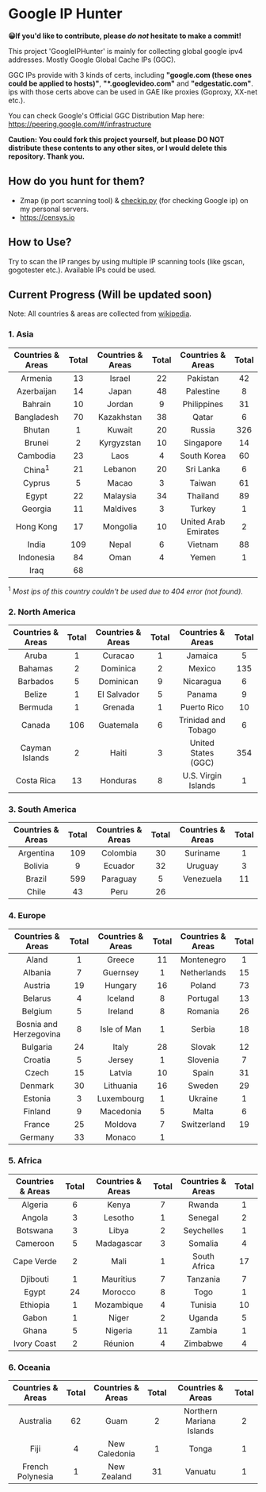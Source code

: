 # Google IP Hunter

**😀If you'd like to contribute, please *do not* hesitate to make a commit!**

This project 'GoogleIPHunter' is mainly for collecting global google ipv4 addresses. Mostly Google Global Cache IPs (GGC).

GGC IPs provide with 3 kinds of certs, including **"google.com (these ones could be applied to hosts)"**, **"*.googlevideo.com"** and **"edgestatic.com"**. ips with those certs above can be used in GAE like proxies (Goproxy, XX-net etc.).

You can check Google's Official GGC Distribution Map here: https://peering.google.com/#/infrastructure

**Caution: You could fork this project yourself, but please DO NOT distribute these contents to any other sites, or I would delete this repository. Thank you.**

## How do you hunt for them?

  - Zmap (ip port scanning tool) & [checkip.py](https://github.com/xyuanmu/checkiptools) (for checking Google ip) on my personal servers.
  - https://censys.io

## How to Use?

Try to scan the IP ranges by using multiple IP scanning tools (like gscan, gogotester etc.). Available IPs could be used.

## Current Progress (Will be updated soon)

Note: All countries & areas are collected from [wikipedia](https://en.wikipedia.org/wiki/List_of_sovereign_states_and_dependent_territories_by_continent).

### 1. Asia

| Countries & Areas | Total | Countries & Areas | Total | Countries & Areas | Total |
| :---: | :---: | :---: | :---: | :---: | :---: |
| Armenia		| 13 | Israel		| 22 | Pakistan			| 42 |
| Azerbaijan		| 14 | Japan		| 48 | Palestine		| 8  |
| Bahrain		| 10 | Jordan		|  9 | Philippines		| 31 |
| Bangladesh		| 70 | Kazakhstan	| 38 | Qatar			|  6 |
| Bhutan		|  1 | Kuwait		| 20 | Russia			| 326 |
| Brunei		|  2 | Kyrgyzstan	| 10 | Singapore		| 14 |
| Cambodia		| 23 | Laos		|  4 | South Korea		| 60 |
| China<sup>1</sup>	| 21 | Lebanon		| 20 | Sri Lanka		|  6 |
| Cyprus		| 5  | Macao		|  3 | Taiwan			| 61 |
| Egypt			| 22 | Malaysia		| 34 | Thailand			| 89 |
| Georgia		| 11 | Maldives		|  3 | Turkey			|  1 |
| Hong Kong		| 17 | Mongolia		| 10 | United Arab Emirates	 | 2 |
| India			| 109 | Nepal		|  6 | Vietnam			| 88 |
| Indonesia		| 84 | Oman		|  4 | Yemen			|  1 |
| Iraq			| 68 |

<sup>1</sup> *Most ips of this country couldn't be used due to 404 error (not found).*

### 2. North America

| Countries & Areas | Total | Countries & Areas | Total | Countries & Areas | Total |
| :---: | :---: | :---: | :---: | :---: | :---: |
| Aruba		| 1 | Curacao		| 1 | Jamaica		 | 5 |
| Bahamas	| 2 | Dominica		| 2 | Mexico		 | 135 |
| Barbados	| 5 | Dominican		| 9 | Nicaragua		 | 6 |
| Belize	| 1 | EI Salvador	| 5 | Panama		 | 9 |
| Bermuda	| 1 | Grenada		| 1 | Puerto Rico	 | 10 |
| Canada	| 106 | Guatemala	| 6 | Trinidad and Tobago| 6 |
| Cayman Islands| 2 | Haiti		| 3 | United States (GGC)| 354 |
| Costa Rica	| 13 | Honduras		| 8 | U.S. Virgin Islands| 1 |

### 3. South America

| Countries & Areas | Total | Countries & Areas | Total | Countries & Areas | Total |
| :---: | :---: | :---: | :---: | :---: | :---: |
| Argentina	| 109 | Colombia	| 30 | Suriname	| 1 |
| Bolivia	| 9 | Ecuador		| 32 | Uruguay	| 3 |
| Brazil	| 599 | Paraguay	| 5 | Venezuela	| 11 |
| Chile		| 43 | Peru		| 26 |

### 4. Europe

| Countries & Areas | Total | Countries & Areas | Total | Countries & Areas | Total |
| :---: | :---: | :---: | :---: | :---: | :---: |
| Aland			| 1 | Greece	| 11 | Montenegro	| 1 |
| Albania		| 7 | Guernsey	| 1 | Netherlands	| 15 |
| Austria		| 19 | Hungary	| 16 | Poland		| 73 |
| Belarus		| 4 | Iceland	| 8 | Portugal		| 13 |
| Belgium		| 5 | Ireland	| 8 | Romania		| 26 |
| Bosnia and Herzegovina		| 8 | Isle of Man	| 1 | Serbia		| 18 |
| Bulgaria		| 24 | Italy	| 28 | Slovak		| 12 |
| Croatia	| 5 | Jersey		| 1 | Slovenia		| 7 |
| Czech		| 15 | Latvia		| 10 | Spain		| 31 |
| Denmark		| 30 | Lithuania	| 16 | Sweden	| 29 |
| Estonia		| 3 | Luxembourg	| 1 | Ukraine	| 1 |
| Finland		| 9 | Macedonia		| 5 | Malta		| 6 |
| France		| 25 | Moldova		| 7 | Switzerland	| 19 |
| Germany		| 33 | Monaco		| 1 |

### 5. Africa
| Countries & Areas | Total | Countries & Areas | Total | Countries & Areas | Total |
| :---: | :---: | :---: | :---: | :---: | :---: |
| Algeria		| 6 | Kenya		| 7 | Rwanda	| 1 |
| Angola		| 3 | Lesotho	| 1 | Senegal	| 2 |
| Botswana		| 3 | Libya		| 2 | Seychelles| 1 |
| Cameroon		| 5 | Madagascar| 3 | Somalia	| 4 |
| Cape Verde	| 2 | Mali		| 1 | South Africa	| 17 |
| Djibouti		| 1 | Mauritius	| 7 | Tanzania	| 7 |
| Egypt			| 24 | Morocco	| 8 | Togo		| 1 |
| Ethiopia		| 1 | Mozambique| 4 | Tunisia	| 10 |
| Gabon			| 1 | Niger		| 2 | Uganda	| 5 |
| Ghana			| 5 | Nigeria	| 11 | Zambia	| 1 |
| Ivory Coast	| 2 | Réunion	| 4 | Zimbabwe	| 4 |

### 6. Oceania
| Countries & Areas | Total | Countries & Areas | Total | Countries & Areas | Total |
| :---: | :---: | :---: | :---: | :---: | :---: |
| Australia		| 62 | Guam		| 2 | Northern Mariana Islands	| 2 |
| Fiji			| 4 | New Caledonia	| 1 | Tonga		| 1 |
| French Polynesia | 1 | New Zealand | 31 | Vanuatu	| 1 |
